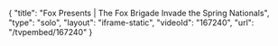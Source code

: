 {
    "title": "Fox Presents | The Fox Brigade Invade the Spring Nationals",
    "type": "solo",
    "layout": "iframe-static",
    "videoId": "167240",
    "url": "\/tvpembed\/167240"
}